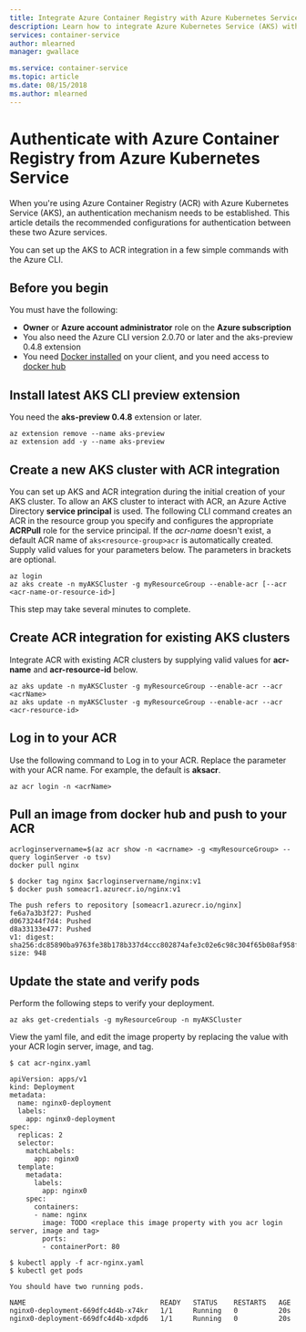 ```yaml
---
title: Integrate Azure Container Registry with Azure Kubernetes Service
description: Learn how to integrate Azure Kubernetes Service (AKS) with Azure Container Registry (ACR)
services: container-service
author: mlearned
manager: gwallace

ms.service: container-service
ms.topic: article
ms.date: 08/15/2018
ms.author: mlearned
---
```


# Authenticate with Azure Container Registry from Azure Kubernetes Service

When you're using Azure Container Registry (ACR) with Azure Kubernetes Service (AKS), an authentication mechanism needs to be established. This article details the recommended configurations for authentication between these two Azure services.

You can set up the AKS to ACR integration in a few simple commands with the Azure CLI.

## Before you begin

You must have the following:

* **Owner** or **Azure account administrator** role on the **Azure subscription**
* You also need the Azure CLI version 2.0.70 or later and the aks-preview 0.4.8 extension
* You need [Docker installed](https://docs.docker.com/install/) on your client, and you need access to [docker hub](https://hub.docker.com/)

## Install latest AKS CLI preview extension

You need the **aks-preview 0.4.8** extension or later.

```azurecli
az extension remove --name aks-preview 
az extension add -y --name aks-preview
```

## Create a new AKS cluster with ACR integration

You can set up AKS and ACR integration during the initial creation of your AKS cluster.  To allow an AKS cluster to interact with ACR, an Azure Active Directory **service principal** is used. The following CLI command creates an ACR in the resource group you specify and configures the appropriate **ACRPull** role for the service principal. If the *acr-name* doesn't exist, a default ACR name of `aks<resource-group>acr` is automatically created.  Supply valid values for your parameters below.  The parameters in brackets are optional.
```azurecli
az login
az aks create -n myAKSCluster -g myResourceGroup --enable-acr [--acr <acr-name-or-resource-id>]
```
This step may take several minutes to complete.

## Create ACR integration for existing AKS clusters

Integrate ACR with existing ACR clusters by supplying valid values for **acr-name** and **acr-resource-id** below.

```azurecli
az aks update -n myAKSCluster -g myResourceGroup --enable-acr --acr <acrName>
az aks update -n myAKSCluster -g myResourceGroup --enable-acr --acr <acr-resource-id>
```

## Log in to your ACR

Use the following command to Log in to your ACR.  Replace the <acrname> parameter with your ACR name.  For example, the default is **aks<your-resource-group>acr**.

```azurecli
az acr login -n <acrName>
```

## Pull an image from docker hub and push to your ACR

```console
acrloginservername=$(az acr show -n <acrname> -g <myResourceGroup> --query loginServer -o tsv)
docker pull nginx
```

```
$ docker tag nginx $acrloginservername/nginx:v1
$ docker push someacr1.azurecr.io/nginx:v1

The push refers to repository [someacr1.azurecr.io/nginx]
fe6a7a3b3f27: Pushed
d0673244f7d4: Pushed
d8a33133e477: Pushed
v1: digest: sha256:dc85890ba9763fe38b178b337d4ccc802874afe3c02e6c98c304f65b08af958f size: 948
```

## Update the state and verify pods

Perform the following steps to verify your deployment.

```azurecli
az aks get-credentials -g myResourceGroup -n myAKSCluster
```

View the yaml file, and edit the image property by replacing the value with your ACR login server, image, and tag.

```
$ cat acr-nginx.yaml

apiVersion: apps/v1
kind: Deployment
metadata:
  name: nginx0-deployment
  labels:
    app: nginx0-deployment
spec:
  replicas: 2
  selector:
    matchLabels:
      app: nginx0
  template:
    metadata:
      labels:
        app: nginx0
    spec:
      containers:
      - name: nginx
        image: TODO <replace this image property with you acr login server, image and tag>
        ports:
        - containerPort: 80

$ kubectl apply -f acr-nginx.yaml
$ kubectl get pods

You should have two running pods.

NAME                                 READY   STATUS    RESTARTS   AGE
nginx0-deployment-669dfc4d4b-x74kr   1/1     Running   0          20s
nginx0-deployment-669dfc4d4b-xdpd6   1/1     Running   0          20s
```

<!-- LINKS - external -->
[AKS AKS CLI]:  https://docs.microsoft.com/cli/azure/aks?view=azure-cli-latest#az-aks-create